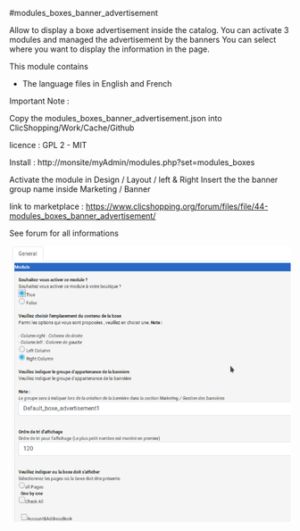 #modules_boxes_banner_advertisement

Allow to display a boxe advertisement inside the catalog. 
You can activate 3 modules and managed the advertisement by the banners
You can select where you want to display the information in the page.

This module contains

- The language files in English and French
  
Important Note :

Copy the modules_boxes_banner_advertisement.json into ClicShopping/Work/Cache/Github

licence  : GPL 2 - MIT

Install :
http://monsite/myAdmin/modules.php?set=modules_boxes

Activate the module in Design / Layout / left & Right
Insert the the banner group name inside Marketing / Banner

link to marketplace  : https://www.clicshopping.org/forum/files/file/44-modules_boxes_banner_advertisement/

See forum for all informations

![html](https://github.com/ClicShoppingOfficialModulesV3/modules_boxes_banner_advertisement/blob/master/ModuleInfosJson/advertisement.png)

